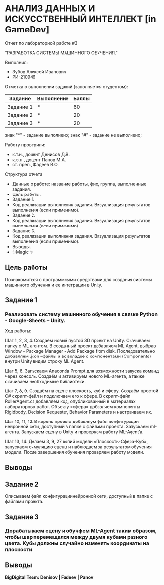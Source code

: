 # АНАЛИЗ ДАННЫХ И ИСКУССТВЕННЫЙ ИНТЕЛЛЕКТ [in GameDev]
Отчет по лабораторной работе #3

"РАЗРАБОТКА СИСТЕМЫ МАШИННОГО ОБУЧЕНИЯ."

Выполнил:
- Зубов Алексей Иванович
- РИ-210946

Отметка о выполнении заданий (заполняется студентом):

| Задание | Выполнение | Баллы |
| ------ | ------ | ------ |
| Задание 1 | * | 60 |
| Задание 2 | * | 20 |
| Задание 3 | * | 20 |

знак "*" - задание выполнено; знак "#" - задание не выполнено;

Работу проверили:
- к.т.н., доцент Денисов Д.В.
- к.э.н., доцент Панов М.А.
- ст. преп., Фадеев В.О.


Структура отчета

- Данные о работе: название работы, фио, группа, выполненные задания.
- Цель работы.
- Задание 1.
- Код реализации выполнения задания. Визуализация результатов выполнения (если применимо).
- Задание 2.
- Код реализации выполнения задания. Визуализация результатов выполнения (если применимо).
- Задание 3.
- Код реализации выполнения задания. Визуализация результатов выполнения (если применимо).
- Выводы.
- ✨Magic ✨

## Цель работы
Познакомиться с программными средствами для создания системы машинного обучения и ее интеграции в Unity.

## Задание 1
### Реализовать систему машинного обучения в связке Python - Google-Sheets – Unity.

Ход работы:

Шаг 1, 2, 3, 4. Создаём новый пустой 3D проект на Unity. Скачиваем папку с ML агентом. В созданный проект добавляем ML Agent, выбрав Window - Package Manager - Add 
Package from disk. Последовательно добавляем .json –файлы и во вкладке с компонентами (Components) внутри Unity видим строку ML Agent.



Шаг 5, 6. Запускаем Anaconda Prompt для возможности запуска команд через консоль. Создаём и активируем нового ML-агента, а также скачиваем необходимые библиотеки.



Шаг 7, 8, 9. Создаём на сцене плоскость, куб и сферу. Создаём простой C# скрипт-файл и подключаем его к сфере. В скрипт-файл RollerAgent.cs добавляем 
код, опубликованный в материалах лабораторных работ. Объекту «сфера» добавляем компоненты Rigidbody, Decision Requester, Behavior Parameters и настраиваем их.



Шаг 10, 11, 12. В корень проекта добавляум файл конфигурации нейронной сети, доступный в папке с файлами проекта. Запускаем  ml-агента. Запускаем сцену в Unity
и проверяем работу ML-Agent’a.



Шаг 13, 14. Делаем 3, 9, 27 копий модели «Плоскость-Сфера-Куб», запускаем симуляцию сцены и наблюдаем за результатом обучения модели. После завершения 
обучения проверяем работу модели.


## Выводы



## Задание 2
Описываем файл конфигурациинейронной сети, доступный в папке с файлами проекта.



## Задание 3
### Дорабатываем сцену и обучфем ML-Agent таким образом, чтобы шар перемещался между двумя кубами разного цвета. Кубы должны случайно изменять координаты на плоскости.



## Выводы



**BigDigital Team: Denisov | Fadeev | Panov**
